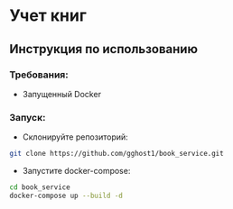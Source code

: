 # Учет книг

## Инструкция по использованию
### Требования:
- Запущенный Docker

### Запуск:
- Склонируйте репозиторий:
```bash
git clone https://github.com/gghost1/book_service.git
```
- Запустите docker-compose:
```bash
cd book_service
docker-compose up --build -d
```